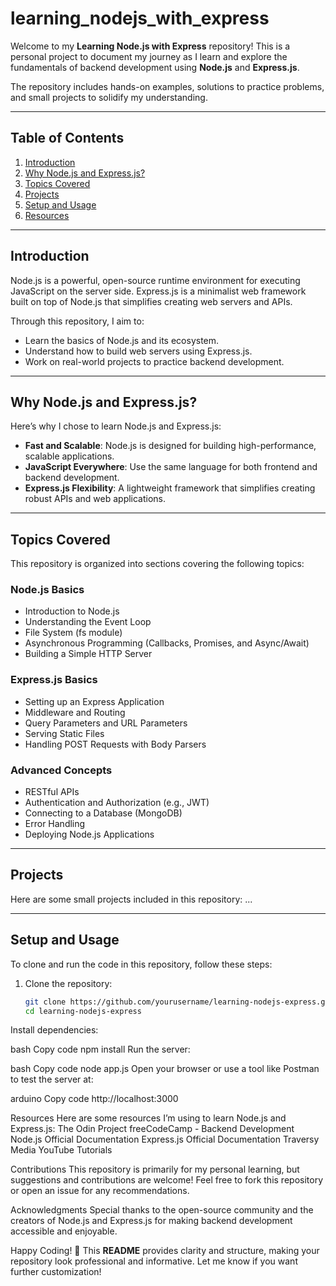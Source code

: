 # learning_nodejs_with_express

Welcome to my **Learning Node.js with Express** repository! This is a personal project to document my journey as I learn and explore the fundamentals of backend development using **Node.js** and **Express.js**.  

The repository includes hands-on examples, solutions to practice problems, and small projects to solidify my understanding.

---

## Table of Contents
1. [Introduction](#introduction)
2. [Why Node.js and Express.js?](#why-nodejs-and-expressjs)
3. [Topics Covered](#topics-covered)
4. [Projects](#projects)
5. [Setup and Usage](#setup-and-usage)
6. [Resources](#resources)

---

## Introduction

Node.js is a powerful, open-source runtime environment for executing JavaScript on the server side. Express.js is a minimalist web framework built on top of Node.js that simplifies creating web servers and APIs.

Through this repository, I aim to:
- Learn the basics of Node.js and its ecosystem.
- Understand how to build web servers using Express.js.
- Work on real-world projects to practice backend development.

---

## Why Node.js and Express.js?

Here’s why I chose to learn Node.js and Express.js:
- **Fast and Scalable**: Node.js is designed for building high-performance, scalable applications.
- **JavaScript Everywhere**: Use the same language for both frontend and backend development.
- **Express.js Flexibility**: A lightweight framework that simplifies creating robust APIs and web applications.

---

## Topics Covered

This repository is organized into sections covering the following topics:

### **Node.js Basics**
- Introduction to Node.js
- Understanding the Event Loop
- File System (fs module)
- Asynchronous Programming (Callbacks, Promises, and Async/Await)
- Building a Simple HTTP Server

### **Express.js Basics**
- Setting up an Express Application
- Middleware and Routing
- Query Parameters and URL Parameters
- Serving Static Files
- Handling POST Requests with Body Parsers

### **Advanced Concepts**
- RESTful APIs
- Authentication and Authorization (e.g., JWT)
- Connecting to a Database (MongoDB)
- Error Handling
- Deploying Node.js Applications

---

## Projects

Here are some small projects included in this repository:
...

---

## Setup and Usage

To clone and run the code in this repository, follow these steps:

1. Clone the repository:
   ```bash
   git clone https://github.com/yourusername/learning-nodejs-express.git
   cd learning-nodejs-express

Install dependencies:

bash
Copy code
npm install
Run the server:

bash
Copy code
node app.js
Open your browser or use a tool like Postman to test the server at:

arduino
Copy code
http://localhost:3000

Resources
Here are some resources I’m using to learn Node.js and Express.js:
The Odin Project
freeCodeCamp - Backend Development
Node.js Official Documentation
Express.js Official Documentation
Traversy Media YouTube Tutorials

Contributions
This repository is primarily for my personal learning, but suggestions and contributions are welcome! Feel free to fork this repository or open an issue for any recommendations.

Acknowledgments
Special thanks to the open-source community and the creators of Node.js and Express.js for making backend development accessible and enjoyable.

Happy Coding! 🚀
This **README** provides clarity and structure, making your repository look professional and informative. Let me know if you want further customization!


